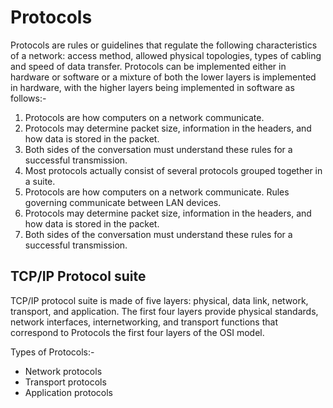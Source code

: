 # Protocols

Protocols are rules or guidelines that regulate the following characteristics of a network: access method, allowed physical topologies, types of cabling and
speed of data transfer. Protocols can be implemented either in hardware or software or a mixture of both the lower layers is implemented in hardware, with
the higher layers being implemented in software as follows:-

1. Protocols are how computers on a network communicate.
2. Protocols may determine packet size, information in the headers, and how data is stored in the packet.
3. Both sides of the conversation must understand these rules for a successful transmission.
4. Most protocols actually consist of several protocols grouped together in a suite.
5. Protocols are how computers on a network communicate. Rules governing communicate between LAN devices.
6. Protocols may determine packet size, information in the headers, and how data is stored in the packet.
7. Both sides of the conversation must understand these rules for a successful transmission.

## TCP/IP Protocol suite

TCP/IP protocol suite is made of five layers: physical, data link, network, transport, and application. The first four layers provide physical standards,
network interfaces, internetworking, and transport functions that correspond to Protocols the first four layers of the OSI model.

Types of Protocols:-

- Network protocols
- Transport protocols
- Application protocols
